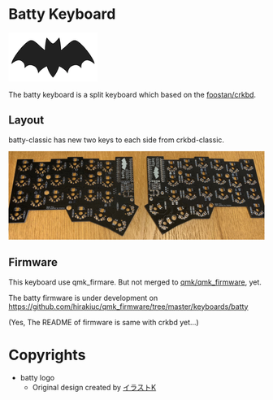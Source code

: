 # Batty Keyboard

![batty-logo](./images/black_logo.png?raw=true)


The batty keyboard is a split keyboard which based on the [foostan/crkbd](https://github.com/foostan/crkbd).

## Layout

batty-classic has new two keys to each side from crkbd-classic.

![batty-classic-pcb](./images/batty-classic-pcb.png?raw=true)

## Firmware

This keyboard use qmk_firmare.
But not merged to [qmk/qmk_firmware](https://github.com/qmk/qmk_firmware), yet.

The batty firmware is under development on https://github.com/hirakiuc/qmk_firmware/tree/master/keyboards/batty

(Yes, The README of firmware is same with crkbd yet...)

# Copyrights

- batty logo
  - Original design created by [イラストK](https://illustk.com/3295/)
